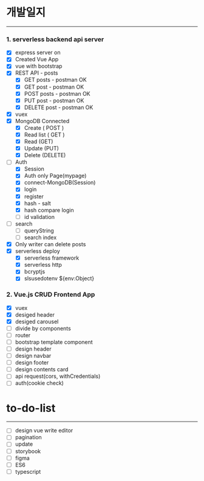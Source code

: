 # 개발일지

---

### 1. serverless backend api server

- [x] express server on
- [x] Created Vue App
- [x] vue with bootstrap
- [x] REST API - posts
  - [x] GET posts - postman OK
  - [x] GET post - postman OK
  - [x] POST posts - postman OK
  - [x] PUT post - postman OK
  - [x] DELETE post - postman OK
- [x] vuex
- [x] MongoDB Connected
  - [x] Create ( POST )
  - [x] Read list ( GET )
  - [x] Read (GET)
  - [x] Update (PUT)
  - [x] Delete (DELETE)
- [ ] Auth
  - [x] Session
  - [x] Auth only Page(mypage)
  - [x] connect-MongoDB(Session)
  - [x] login
  - [x] register
  - [x] hash - salt
  - [x] hash compare login
  - [ ] id validation
- [ ] search
  - [ ] queryString
  - [ ] search index
- [x] Only writer can delete posts
- [x] serverless deploy
  - [x] serverless framework
  - [x] serverless http
  - [x] bcryptjs
  - [x] slsusedotenv ${env:Object}

### 2. Vue.js CRUD Frontend App

- [x] vuex
- [x] desiged header
- [x] desiged carousel
- [ ] divide by components
- [ ] router
- [ ] bootstrap template component
- [ ] design header
- [ ] design navbar
- [ ] design footer
- [ ] design contents card
- [ ] api request(cors, withCredentials)
- [ ] auth(cookie check)

# to-do-list

---

- [ ] design vue write editor
- [ ] pagination
- [ ] update
- [ ] storybook
- [ ] figma
- [ ] ES6
- [ ] typescript
